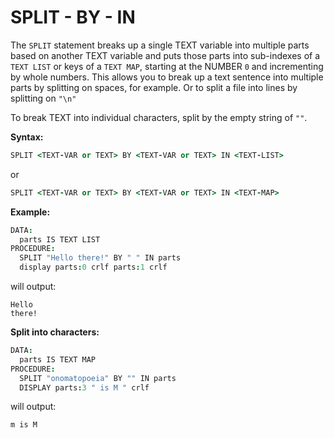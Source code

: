 # SPLIT - BY - IN

The `SPLIT` statement breaks up a single TEXT variable into multiple parts based on another TEXT variable and puts those parts into sub-indexes of a `TEXT LIST` or keys of a `TEXT MAP`, starting at the NUMBER `0` and incrementing by whole numbers. This allows you to break up a text sentence into multiple parts by splitting on spaces, for example. Or to split a file into lines by splitting on `"\n"`

To break TEXT into individual characters, split by the empty string of `""`.

**Syntax:**

```coffeescript
SPLIT <TEXT-VAR or TEXT> BY <TEXT-VAR or TEXT> IN <TEXT-LIST>
```

or

```coffeescript
SPLIT <TEXT-VAR or TEXT> BY <TEXT-VAR or TEXT> IN <TEXT-MAP>
```

**Example:**

```coffeescript
DATA:
  parts IS TEXT LIST
PROCEDURE:
  SPLIT "Hello there!" BY " " IN parts
  display parts:0 crlf parts:1 crlf
```

will output:

```text
Hello
there!
```

**Split into characters:**

```coffeescript
DATA:
  parts IS TEXT MAP
PROCEDURE:
  SPLIT "onomatopoeia" BY "" IN parts
  DISPLAY parts:3 " is M " crlf
```

will output:

```text
m is M
```

